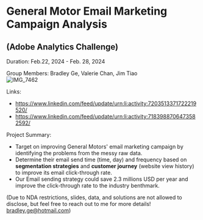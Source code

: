 # General Motor Email Marketing Campaign Analysis 
## (Adobe Analytics Challenge)

Duration: Feb.22, 2024 - Feb. 28, 2024  

Group Members: Bradley Ge, Valerie Chan, Jim Tiao  
![IMG_7462](https://github.com/BradleyGe/General-Motor-Email-Marketing-Campaign-Analysis-Adobe-Analytics-Challenge-/assets/141160516/34af6e5d-cf57-4b60-a18d-7cfa2bb6be2a)


Links:
- https://www.linkedin.com/feed/update/urn:li:activity:7203513371722219520/
- https://www.linkedin.com/feed/update/urn:li:activity:7183988706473582592/


Project Summary:  
- Target on improving General Motors' email marketing campaign by identifying the problems from the messy raw data.
- Determine their email send time (time, day) and frequency based on **segmentation strategies** and **customer journey** (website view history) to improve its email click-through rate.
- Our Email sending strategy could save 2.3 millions USD per year and improve the click-through rate to the industry benthmark.

(Due to NDA restrictions, slides, data, and solutions are not allowed to disclose, but feel free to reach out to me for more details! bradley.ge@hotmail.com)
